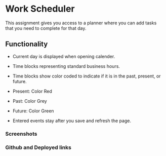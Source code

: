 # Work Scheduler

This assignment gives you access to a planner where you can add tasks that you need to complete for that day.

## Functionality

- Current day is displayed when opening calender.

- Time blocks representing standard business hours.

- Time blocks show color coded to indicate if it is in the past, present, or future.

- Present: Color Red
- Past: Color Grey
- Future: Color Green

- Entered events stay after you save and refresh the page.

### Screenshots

### Github and Deployed links
